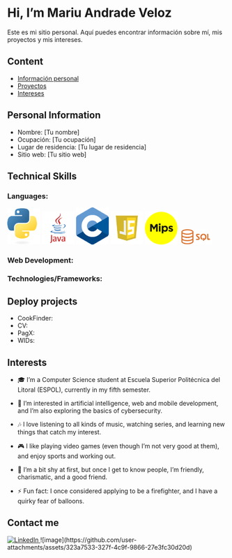 # Hi, I’m Mariu Andrade Veloz
Este es mi sitio personal. Aquí puedes encontrar información sobre mí, mis proyectos y mis intereses.

## Content
* [Información personal](#información-personal)
* [Proyectos](#proyectos)
* [Intereses](#intereses)

## Personal Information
* Nombre: [Tu nombre]
* Ocupación: [Tu ocupación]
* Lugar de residencia: [Tu lugar de residencia]
* Sitio web: [Tu sitio web]

## Technical Skills
### Languages:
<img alt="python logo" src="img/Languages/Python-logo-notext.svg.png" width="75">
<img alt="java logo" src="img/Languages/java-logo-1.png" width="75">
<img alt="c logo" src="img/Languages/C_Logo.png" width="75">
<img alt="JS logo" src="img/Languages/javascript-logo-javascript-icon-transparent-free-png.webp" width="75">
<img alt="MIPS logo" src="img/Languages/mips-logo-A2C5DD00CD-seeklogo.com.png" width="75">
<img alt="SQL logo" src="img/Languages/Sql_data_base_with_logo.png" width="75">

### Web Development:

### Technologies/Frameworks:

## Deploy projects
* CookFinder:
* CV:
* PagX:
* WIDs: 
  
## Interests
- 🎓 I’m a Computer Science student at Escuela Superior Politécnica del Litoral (ESPOL), currently in my fifth semester.
- 👀 I’m interested in artificial intelligence, web and mobile development, and I’m also exploring the basics of cybersecurity.
  
- 🎶 I love listening to all kinds of music, watching series, and learning new things that catch my interest.
- 🎮 I like playing video games (even though I’m not very good at them), and enjoy sports and working out.
  
- 🤝 I’m a bit shy at first, but once I get to know people, I’m friendly, charismatic, and a good friend.
- ⚡ Fun fact: I once considered applying to be a firefighter, and I have a quirky fear of balloons.

## Contact me
<a href="https://www.linkedin.com/in/mariu-andrade-veloz-9256b9279">
  <img src="https://img.freepik.com/vector-premium/logotipo-cuadrado-linkedin-aislado-sobre-fondo-blanco_469489-892.jpg" alt="LinkedIn" width="50">
</a>
![image](https://github.com/user-attachments/assets/323a7533-327f-4c9f-9866-27e3fc30d20d)

